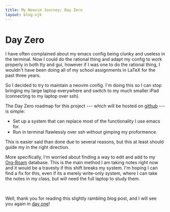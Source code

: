 ```yaml
---
title: My Neovim Journey; Day Zero
layout: blog.njk
---
```


# Day Zero

I have often complained about my emacs config being clunky and useless in the terminal. Now I could do the rational thing and adapt my config to work properly in both tty and gui, however if I was one to do the rational thing, I wouldn't have been doing all of my school assignments in LaTeX for the past three years.

So I decided to try to maintain a neovim config. I'm doing this so I can stop bringing my large laptop everywhere and switch to my much smaller iPad (connecting to my laptop over ssh).

The Day Zero roadmap for this project --- which will be hosted on [github](https://github.com/ryuiro-kitsune/nvim-conf) --- is simple:

- Set up a system that can replace most of the functionality I use emacs for.
- Run in terminal flawlessly over ssh without gimping my proformence.

This is easier said than done due to several reasons, but this at least should guide my in the right direction.

More specifically, I'm worried about finding a way to edit and add to my [Org-Roam](https://www.orgroam.com/) database. This is the main method I am taking notes right now and it would be a travesty if this shift breaks my system. I'm hoping I can find a fix for this, even if its a merely write-only system, where I can take the notes in my class, but will need the full laptop to study them.

</br>

Well, thank you for reading this slightly rambling blog post, and I will see you again in [day one]()!
